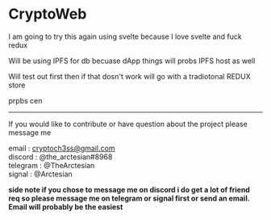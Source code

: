 # CryptoWeb

I am going to try this again using svelte because I love svelte and fuck redux

Will be using IPFS for db becuase dApp things will probs IPFS host as well 

Will test out first then if that dosn't work will go with a tradiotonal REDUX store

prpbs cen 
<hr>

If you would like to contribute or have question about the project please message me

email : cryptoch3ss@gmail.com <br>
discord : @the_arctesian#8968 <br>
telegram : @TheArctesian <br>
signal : @Arctesian

**side note if you chose to message me on discord i do get a lot of friend req so please message me on telegram or signal first or send an email. Email will probably be the easiest**
